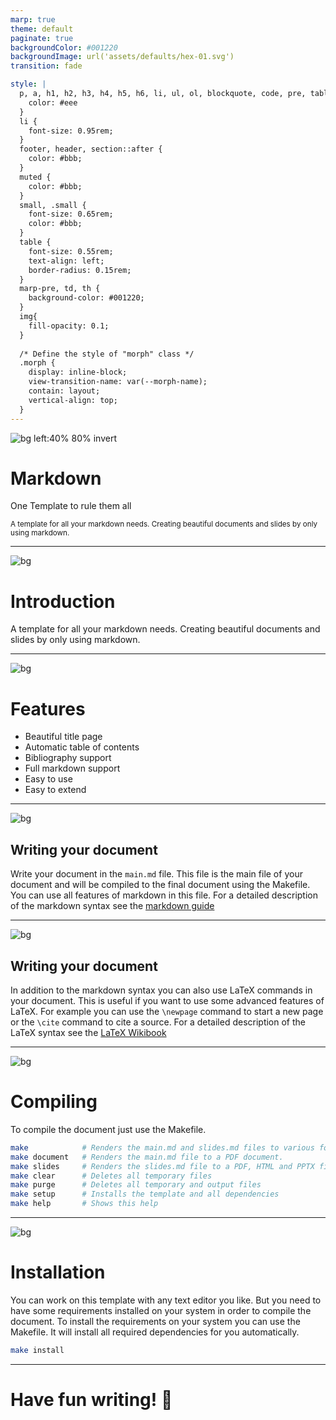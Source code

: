```yaml
---
marp: true
theme: default
paginate: true
backgroundColor: #001220
backgroundImage: url('assets/defaults/hex-01.svg')
transition: fade

style: |
  p, a, h1, h2, h3, h4, h5, h6, li, ul, ol, blockquote, code, pre, table, tr, td, th, em, strong, b, i, img, div, span, footer, header {
    color: #eee
  }
  li {
    font-size: 0.95rem;
  }
  footer, header, section::after {
    color: #bbb;
  }
  muted {
    color: #bbb;
  }
  small, .small {
    font-size: 0.65rem;
    color: #bbb;
  }
  table {
    font-size: 0.55rem;
    text-align: left;
    border-radius: 0.15rem;
  }
  marp-pre, td, th {
    background-color: #001220;
  }
  img{
    fill-opacity: 0.1;
  }
  
  /* Define the style of "morph" class */
  .morph {
    display: inline-block;
    view-transition-name: var(--morph-name);
    contain: layout;
    vertical-align: top;
  }
---
```


![bg left:40% 80% invert](https://vectorified.com/images/fingerprint-icon-png-9.png)

# Markdown

One Template to rule them all

<small>A template for all your markdown needs. Creating beautiful documents and slides by only using markdown.</small>

<!--
_paginate: false
_transition: fade-out
 -->

---

![bg](assets/defaults/hex-02.svg)

# Introduction

A template for all your markdown needs. Creating beautiful documents and slides by only using markdown.

<!--
_header: Introduction
 -->

---

![bg](assets/defaults/hex-03.svg)

# Features

- Beautiful title page
- Automatic table of contents
- Bibliography support
- Full markdown support
- Easy to use
- Easy to extend

<!--
_header: Features
 -->

---

![bg](assets/defaults/hex-04.svg)


## <span class="morph" style="--morph-name:a1;">Writing your document</span>

Write your document in the `main.md` file. This file is the main file of your document and will be compiled to the final document using the Makefile. You can use all features of markdown in this file. For a detailed description of the markdown syntax see the [markdown guide](https://www.markdownguide.org/basic-syntax/)

<!--
_header: Writing
_footer: https://www.markdownguide.org/basic-syntax/
 -->

---

![bg](assets/defaults/hex-05.svg)

## <span class="morph" style="--morph-name:a1;">Writing your document</span>

In addition to the markdown syntax you can also use LaTeX commands in your document. This is useful if you want to use some advanced features of LaTeX. For example you can use the `\newpage` command to start a new page or the `\cite` command to cite a source. For a detailed description of the LaTeX syntax see the [LaTeX Wikibook](https://en.wikibooks.org/wiki/LaTeX)

<!--
_header: Writing
_footer: https://en.wikibooks.org/wiki/LaTeX
 -->

---

![bg](assets/defaults/hex-06.svg)

# Compiling

To compile the document just use the Makefile.

```bash
make			# Renders the main.md and slides.md files to various formats. (Default)
make document	# Renders the main.md file to a PDF document.
make slides		# Renders the slides.md file to a PDF, HTML and PPTX file.
make clear		# Deletes all temporary files
make purge		# Deletes all temporary and output files
make setup		# Installs the template and all dependencies
make help		# Shows this help
```

<!--
_header: Compiling
 -->

---

![bg](assets/defaults/hex-07.svg)

# Installation

You can work on this template with any text editor you like. But you need to have some requirements installed on your system in order to compile the document. To install the requirements on your system you can use the Makefile. It will install all required dependencies for you automatically.

```bash
make install
```

<!--
_header: Installation
_transition: fade-out
 -->

---

# Have fun writing! 🎉

<!--
_paginate: false
 -->
